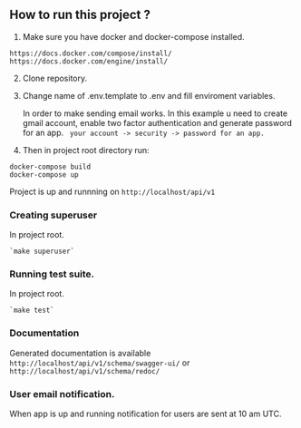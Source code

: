 ## How to run this project ?

1. Make sure you have docker and docker-compose installed.

```
https://docs.docker.com/compose/install/
https://docs.docker.com/engine/install/
```
2. Clone repository.

3. Change name of .env.template to .env and fill enviroment variables.

    In order to make sending email works. In this example u need to create gmail account,
    enable two factor authentication and generate password for an app. ` your account -> security -> password for an app.`
    


4. Then in project root directory run:

```
docker-compose build
docker-compose up
```

Project is up and runnning on `http://localhost/api/v1`


### Creating superuser
In project root.
``` 
`make superuser`
```

### Running test suite.
In project root.
```
`make test`
```

### Documentation
Generated documentation is available
`http://localhost/api/v1/schema/swagger-ui/` or `http://localhost/api/v1/schema/redoc/`


### User email notification.
When app is up and running notification for users are sent at 10 am UTC.
